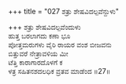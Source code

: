 +++
title = "027 ಶತ್ರು ಶೇಷವಿದಲ್ಪವೆನ್ದುಳು"

+++
ಶತ್ರು ಶೇಷವಿದಲ್ಪವೆಂದುಳು  
ಹುತ್ತ ಬರಲಾಗದು ಕಣಾ ಭೂ  
ಪೋತ್ತಮರುಗಳು ವೈರಿ ರಾಯರ ವಂಶ ಬೀಜವನು   
ಬಿತ್ತುವರೆ ನೇತ್ರಾವಳಿಯ ಮೀ  
ಟೆತ್ತಿ ಕಾರಾಗಾರದೊಳಗೆ ಕ  
ಳತ್ರ ಸಹಿತನಶದಲಧಿಕ ವ್ರತವ ಮಾಡೆಂದ     ॥27॥